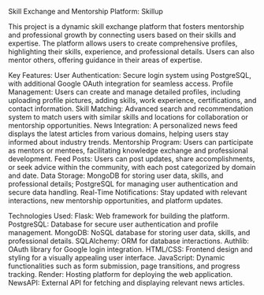 Skill Exchange and Mentorship Platform: Skillup

This project is a dynamic skill exchange platform that fosters mentorship and professional growth by connecting users based on their skills and expertise. The platform allows users to create comprehensive profiles, highlighting their skills, experience, and professional details. Users can also mentor others, offering guidance in their areas of expertise.

Key Features:
User Authentication: Secure login system using PostgreSQL, with additional Google OAuth integration for seamless access.
Profile Management: Users can create and manage detailed profiles, including uploading profile pictures, adding skills, work experience, certifications, and contact information.
Skill Matching: Advanced search and recommendation system to match users with similar skills and locations for collaboration or mentorship opportunities.
News Integration: A personalized news feed displays the latest articles from various domains, helping users stay informed about industry trends.
Mentorship Program: Users can participate as mentors or mentees, facilitating knowledge exchange and professional development.
Feed Posts: Users can post updates, share accomplishments, or seek advice within the community, with each post categorized by domain and date.
Data Storage: MongoDB for storing user data, skills, and professional details; PostgreSQL for managing user authentication and secure data handling.
Real-Time Notifications: Stay updated with relevant interactions, new mentorship opportunities, and platform updates.

Technologies Used:
Flask: Web framework for building the platform.
PostgreSQL: Database for secure user authentication and profile management.
MongoDB: NoSQL database for storing user data, skills, and professional details.
SQLAlchemy: ORM for database interactions.
Authlib: OAuth library for Google login integration.
HTML/CSS: Frontend design and styling for a visually appealing user interface.
JavaScript: Dynamic functionalities such as form submission, page transitions, and progress tracking.
Render: Hosting platform for deploying the web application.
NewsAPI: External API for fetching and displaying relevant news articles.
